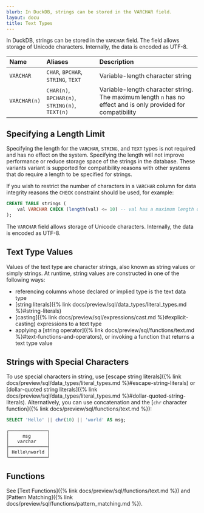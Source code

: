 ```yaml
---
blurb: In DuckDB, strings can be stored in the VARCHAR field.
layout: docu
title: Text Types
---
```


In DuckDB, strings can be stored in the `VARCHAR` field.
The field allows storage of Unicode characters. Internally, the data is encoded as UTF-8.

| Name | Aliases | Description |
|:---|:---|:---|
| `VARCHAR` | `CHAR`, `BPCHAR`, `STRING`, `TEXT` | Variable-length character string |
| `VARCHAR(n)` | `CHAR(n)`, `BPCHAR(n)`, `STRING(n)`, `TEXT(n)` | Variable-length character string. The maximum length `n` has no effect and is only provided for compatibility |

## Specifying a Length Limit

Specifying the length for the `VARCHAR`, `STRING`, and `TEXT` types is not required and has no effect on the system. Specifying the length will not improve performance or reduce storage space of the strings in the database. These variants variant is supported for compatibility reasons with other systems that do require a length to be specified for strings.

If you wish to restrict the number of characters in a `VARCHAR` column for data integrity reasons the `CHECK` constraint should be used, for example:

```sql
CREATE TABLE strings (
    val VARCHAR CHECK (length(val) <= 10) -- val has a maximum length of 10
);
```

The `VARCHAR` field allows storage of Unicode characters. Internally, the data is encoded as UTF-8.

## Text Type Values

Values of the text type are character strings, also known as string values or simply strings. At runtime, string values are constructed in one of the following ways:

* referencing columns whose declared or implied type is the text data type
* [string literals]({% link docs/preview/sql/data_types/literal_types.md %}#string-literals)
* [casting]({% link docs/preview/sql/expressions/cast.md %}#explicit-casting) expressions to a text type
* applying a [string operator]({% link docs/preview/sql/functions/text.md %}#text-functions-and-operators), or invoking a function that returns a text type value

## Strings with Special Characters

To use special characters in string, use [escape string literals]({% link docs/preview/sql/data_types/literal_types.md %}#escape-string-literals) or [dollar-quoted string literals]({% link docs/preview/sql/data_types/literal_types.md %}#dollar-quoted-string-literals). Alternatively, you can use concatenation and the [`chr` character function]({% link docs/preview/sql/functions/text.md %}):

```sql
SELECT 'Hello' || chr(10) || 'world' AS msg;
```

```text
┌──────────────┐
│     msg      │
│   varchar    │
├──────────────┤
│ Hello\nworld │
└──────────────┘
```

## Functions

See [Text Functions]({% link docs/preview/sql/functions/text.md %}) and [Pattern Matching]({% link docs/preview/sql/functions/pattern_matching.md %}).

